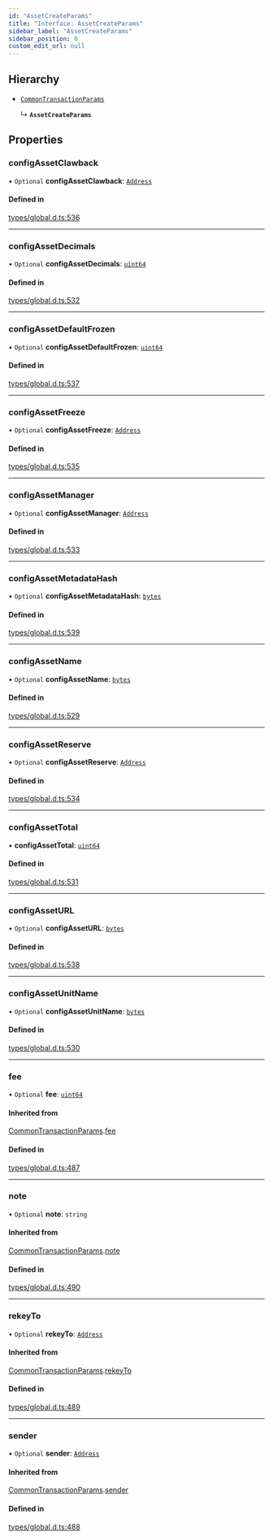 ```yaml
---
id: "AssetCreateParams"
title: "Interface: AssetCreateParams"
sidebar_label: "AssetCreateParams"
sidebar_position: 0
custom_edit_url: null
---
```


## Hierarchy

- [`CommonTransactionParams`](CommonTransactionParams.md)

  ↳ **`AssetCreateParams`**

## Properties

### configAssetClawback

• `Optional` **configAssetClawback**: [`Address`](../classes/Address.md)

#### Defined in

[types/global.d.ts:536](https://github.com/algorand-devrel/tealscript/blob/30e25bd/types/global.d.ts#L536)

___

### configAssetDecimals

• `Optional` **configAssetDecimals**: [`uint64`](../modules.md#uint64)

#### Defined in

[types/global.d.ts:532](https://github.com/algorand-devrel/tealscript/blob/30e25bd/types/global.d.ts#L532)

___

### configAssetDefaultFrozen

• `Optional` **configAssetDefaultFrozen**: [`uint64`](../modules.md#uint64)

#### Defined in

[types/global.d.ts:537](https://github.com/algorand-devrel/tealscript/blob/30e25bd/types/global.d.ts#L537)

___

### configAssetFreeze

• `Optional` **configAssetFreeze**: [`Address`](../classes/Address.md)

#### Defined in

[types/global.d.ts:535](https://github.com/algorand-devrel/tealscript/blob/30e25bd/types/global.d.ts#L535)

___

### configAssetManager

• `Optional` **configAssetManager**: [`Address`](../classes/Address.md)

#### Defined in

[types/global.d.ts:533](https://github.com/algorand-devrel/tealscript/blob/30e25bd/types/global.d.ts#L533)

___

### configAssetMetadataHash

• `Optional` **configAssetMetadataHash**: [`bytes`](../modules.md#bytes)

#### Defined in

[types/global.d.ts:539](https://github.com/algorand-devrel/tealscript/blob/30e25bd/types/global.d.ts#L539)

___

### configAssetName

• `Optional` **configAssetName**: [`bytes`](../modules.md#bytes)

#### Defined in

[types/global.d.ts:529](https://github.com/algorand-devrel/tealscript/blob/30e25bd/types/global.d.ts#L529)

___

### configAssetReserve

• `Optional` **configAssetReserve**: [`Address`](../classes/Address.md)

#### Defined in

[types/global.d.ts:534](https://github.com/algorand-devrel/tealscript/blob/30e25bd/types/global.d.ts#L534)

___

### configAssetTotal

• **configAssetTotal**: [`uint64`](../modules.md#uint64)

#### Defined in

[types/global.d.ts:531](https://github.com/algorand-devrel/tealscript/blob/30e25bd/types/global.d.ts#L531)

___

### configAssetURL

• `Optional` **configAssetURL**: [`bytes`](../modules.md#bytes)

#### Defined in

[types/global.d.ts:538](https://github.com/algorand-devrel/tealscript/blob/30e25bd/types/global.d.ts#L538)

___

### configAssetUnitName

• `Optional` **configAssetUnitName**: [`bytes`](../modules.md#bytes)

#### Defined in

[types/global.d.ts:530](https://github.com/algorand-devrel/tealscript/blob/30e25bd/types/global.d.ts#L530)

___

### fee

• `Optional` **fee**: [`uint64`](../modules.md#uint64)

#### Inherited from

[CommonTransactionParams](CommonTransactionParams.md).[fee](CommonTransactionParams.md#fee)

#### Defined in

[types/global.d.ts:487](https://github.com/algorand-devrel/tealscript/blob/30e25bd/types/global.d.ts#L487)

___

### note

• `Optional` **note**: `string`

#### Inherited from

[CommonTransactionParams](CommonTransactionParams.md).[note](CommonTransactionParams.md#note)

#### Defined in

[types/global.d.ts:490](https://github.com/algorand-devrel/tealscript/blob/30e25bd/types/global.d.ts#L490)

___

### rekeyTo

• `Optional` **rekeyTo**: [`Address`](../classes/Address.md)

#### Inherited from

[CommonTransactionParams](CommonTransactionParams.md).[rekeyTo](CommonTransactionParams.md#rekeyto)

#### Defined in

[types/global.d.ts:489](https://github.com/algorand-devrel/tealscript/blob/30e25bd/types/global.d.ts#L489)

___

### sender

• `Optional` **sender**: [`Address`](../classes/Address.md)

#### Inherited from

[CommonTransactionParams](CommonTransactionParams.md).[sender](CommonTransactionParams.md#sender)

#### Defined in

[types/global.d.ts:488](https://github.com/algorand-devrel/tealscript/blob/30e25bd/types/global.d.ts#L488)
